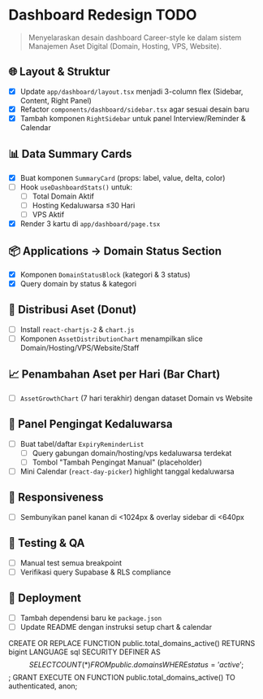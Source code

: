 # Dashboard Redesign TODO

> Menyelaraskan desain dashboard Career-style ke dalam sistem Manajemen Aset Digital (Domain, Hosting, VPS, Website).

## 🌐 Layout & Struktur
- [x] Update `app/dashboard/layout.tsx` menjadi 3-column flex (Sidebar, Content, Right Panel)
- [x] Refactor `components/dashboard/sidebar.tsx` agar sesuai desain baru
- [x] Tambah komponen `RightSidebar` untuk panel Interview/Reminder & Calendar

## 📊 Data Summary Cards
- [x] Buat komponen `SummaryCard` (props: label, value, delta, color)
- [ ] Hook `useDashboardStats()` untuk:
  - [ ] Total Domain Aktif
  - [ ] Hosting Kedaluwarsa ≤30 Hari
  - [ ] VPS Aktif
- [x] Render 3 kartu di `app/dashboard/page.tsx`

## 📦 Applications → Domain Status Section
- [x] Komponen `DomainStatusBlock` (kategori & 3 status)
- [x] Query domain by status & kategori

## 🍩 Distribusi Aset (Donut)
- [ ] Install `react-chartjs-2` & `chart.js`
- [ ] Komponen `AssetDistributionChart` menampilkan slice Domain/Hosting/VPS/Website/Staff

## 📈 Penambahan Aset per Hari (Bar Chart)
- [ ] `AssetGrowthChart` (7 hari terakhir) dengan dataset Domain vs Website

## 🔔 Panel Pengingat Kedaluwarsa
- [ ] Buat tabel/daftar `ExpiryReminderList`
  - [ ] Query gabungan domain/hosting/vps kedaluwarsa terdekat
  - [ ] Tombol "Tambah Pengingat Manual" (placeholder)
- [ ] Mini Calendar (`react-day-picker`) highlight tanggal kedaluwarsa

## 📱 Responsiveness
- [ ] Sembunyikan panel kanan di <1024px & overlay sidebar di <640px

## 🧪 Testing & QA
- [ ] Manual test semua breakpoint
- [ ] Verifikasi query Supabase & RLS compliance

## 🚀 Deployment
- [ ] Tambah dependensi baru ke `package.json`
- [ ] Update README dengan instruksi setup chart & calendar 

CREATE OR REPLACE FUNCTION public.total_domains_active()
RETURNS bigint
LANGUAGE sql
SECURITY DEFINER
AS $$
  SELECT COUNT(*) FROM public.domains WHERE status='active';
$$;
GRANT EXECUTE ON FUNCTION public.total_domains_active() TO authenticated, anon; 